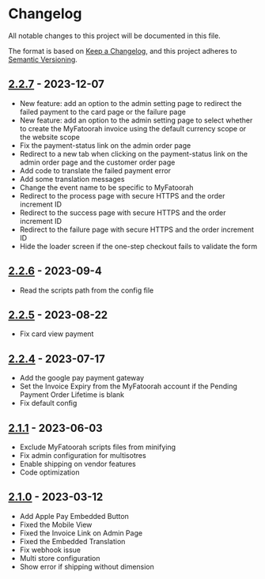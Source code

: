 # Changelog
All notable changes to this project will be documented in this file.

The format is based on [Keep a Changelog](https://keepachangelog.com/en/1.0.0/), and this project adheres to [Semantic Versioning](https://semver.org/spec/v2.0.0.html).

## [2.2.7] - 2023-12-07
- New feature: add an option to the admin setting page to redirect the failed payment to the card page or the failure page
- New feature: add an option to the admin setting page to select whether to create the MyFatoorah invoice using the default currency scope or the website scope
- Fix the payment-status link on the admin order page
- Redirect to a new tab when clicking on the payment-status link on the admin order page and the customer order page
- Add code to translate the failed payment error
- Add some translation messages
- Change the event name to be specific to MyFatoorah
- Redirect to the process page with secure HTTPS and the order increment ID
- Redirect to the success page with secure HTTPS and the order increment ID
- Redirect to the failure page with secure HTTPS and the order increment ID
- Hide the loader screen if the one-step checkout fails to validate the form

## [2.2.6] - 2023-09-4
- Read the scripts path from the config file

## [2.2.5] - 2023-08-22
- Fix card view payment 

## [2.2.4] - 2023-07-17
- Add the google pay payment gateway
- Set the Invoice Expiry from the MyFatoorah account if the Pending Payment Order Lifetime is blank
- Fix default config

## [2.1.1] - 2023-06-03
- Exclude MyFatoorah scripts files from minifying
- Fix admin configuration for multisotres
- Enable shipping on vendor features
- Code optimization

## [2.1.0] - 2023-03-12
- Add Apple Pay Embedded Button
- Fixed the Mobile View
- Fixed the Invoice Link on Admin Page
- Fixed the Embedded Translation
- Fix webhook issue
- Multi store configuration
- Show error if shipping without dimension

[2.2.7]: https://dev.azure.com/myfatoorahsc/Public-Repo/_git/Magento2-Gateway?version=GT2.2.7
[2.2.6]: https://dev.azure.com/myfatoorahsc/Public-Repo/_git/Magento2-Gateway?version=GT2.2.6
[2.2.5]: https://dev.azure.com/myfatoorahsc/Public-Repo/_git/Magento2-Gateway?version=GT2.2.5
[2.2.4]: https://dev.azure.com/myfatoorahsc/Public-Repo/_git/Magento2-Gateway?version=GT2.2.4
[2.1.1]: https://dev.azure.com/myfatoorahsc/Public-Repo/_git/Magento2-Gateway?version=GT2.1.1
[2.1.0]: https://dev.azure.com/myfatoorahsc/Public-Repo/_git/Magento2-Gateway?version=GT2.1.0
[2.0.0]: https://dev.azure.com/myfatoorahsc/Public-Repo/_git/Magento2-Gateway?version=GT2.0.0

